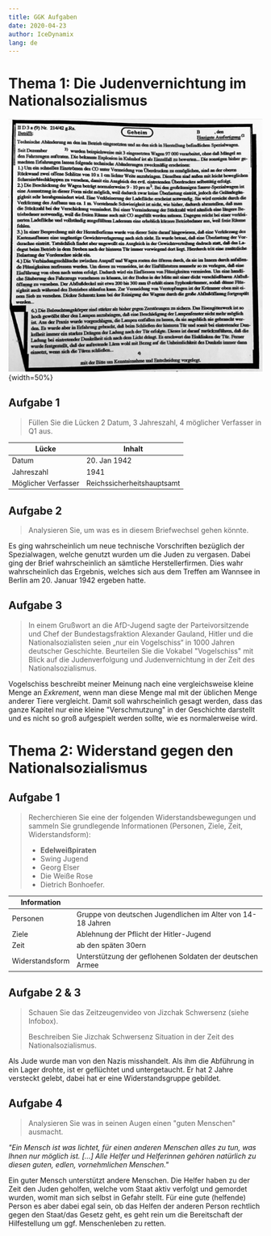```yaml
---
title: GGK Aufgaben
date: 2020-04-23
author: IceDynamix
lang: de
---
```


<!--
    First attempt of using Pandoc Markdown!
    Notable changes in this document:
        - There's some extra metadata at the top, used for tex/pdf conversion with Pandoc
        - Using the {width=50%} tag for an image tag

    Notable changes to the notation environment:
        - The kzvi.pandoc-markdown-preview extension is used to generate a preview
        - The dougfinke.vscode-pandoc extension makes it pretty easy to easily convert to pdf/docx/html
        - Otherwise, the command line can be used
        - Obviously, pandoc is required
-->

# Thema 1: Die Judenvernichtung im Nationalsozialismus

![Quellenangabe zum Brief: Bundesarchiv Potsdam, Abteilung III, Bestand R 58/871, Briefwechsel zwischen den Berliner Fahrzeugwerken Gaubschat und dem Reichssicherheitshauptamt](./img/opera_2020-04-23_19-02-39.png){width=50%}

## Aufgabe 1

> Füllen Sie die Lücken 2 Datum, 3 Jahreszahl, 4 möglicher Verfasser in Q1 aus.

| Lücke               | Inhalt                     |
| ------------------- | -------------------------- |
| Datum               | 20. Jan 1942               |
| Jahreszahl          | 1941                       |
| Möglicher Verfasser | Reichssicherheitshauptsamt |

## Aufgabe 2

> Analysieren Sie, um was es in diesem Briefwechsel gehen könnte.

Es ging wahrscheinlich um neue technische Vorschriften bezüglich der Spezialwagen,
welche genutzt wurden um die Juden zu vergasen. Dabei ging der Brief wahrscheinlich
an sämtliche Herstellerfirmen. Dies wahr wahrscheinlich das Ergebnis, welches sich
aus dem Treffen am Wannsee in Berlin am 20. Januar 1942 ergeben hatte.

## Aufgabe 3

> In einem Grußwort an die AfD-Jugend sagte der Parteivorsitzende und Chef der
> Bundestagsfraktion Alexander Gauland, Hitler und die Nationalsozialisten seien
> „nur ein Vogelschiss“ in 1000 Jahren deutscher Geschichte. Beurteilen Sie die
> Vokabel "Vogelschiss" mit Blick auf die Judenverfolgung und Judenvernichtung in
> der Zeit des Nationalsozialismus.

Vogelschiss beschreibt meiner Meinung nach eine vergleichsweise kleine Menge an
*Exkrement*, wenn man diese Menge mal mit der üblichen Menge anderer Tiere
vergleicht. Damit soll wahrscheinlich gesagt werden, dass das ganze Kapitel nur
eine kleine "Verschmutzung" in der Geschichte darstellt und es nicht so groß
aufgespielt werden sollte, wie es normalerweise wird.

# Thema 2: Widerstand gegen den Nationalsozialismus

## Aufgabe 1

> Recherchieren Sie eine der folgenden Widerstandsbewegungen und sammeln
> Sie grundlegende Informationen (Personen, Ziele, Zeit, Widerstandsform):
>
> - **Edelweißpiraten**
> - Swing Jugend
> - Georg Elser
> - Die Weiße Rose
> - Dietrich Bonhoefer.

 | Information     |                                                             |
 | --------------- | ----------------------------------------------------------- |
 | Personen        | Gruppe von deutschen Jugendlichen im Alter von 14-18 Jahren |
 | Ziele           | Ablehnung der Pflicht der Hitler-Jugend                     |
 | Zeit            | ab den späten 30ern                                         |
 | Widerstandsform | Unterstützung der geflohenen Soldaten der deutschen Armee   |

## Aufgabe 2 & 3

> Schauen Sie das Zeitzeugenvideo von Jizchak Schwersenz (siehe Infobox).
>
> Beschreiben Sie Jizchak Schwersenz Situation in der Zeit des Nationalsozialismus.

Als Jude wurde man von den Nazis misshandelt. Als ihm die Abführung in ein Lager drohte,
ist er geflüchtet und untergetaucht. Er hat 2 Jahre versteckt gelebt, dabei hat er eine
Widerstandsgruppe gebildet.

## Aufgabe 4

> Analysieren Sie was in seinen Augen einen "guten Menschen" ausmacht.

*"Ein Mensch ist was lichtet, für einen anderen Menschen alles zu tun, was Ihnen nur möglich ist. [...]
Alle Helfer und Helferinnen gehören natürlich zu diesen guten, edlen, vornehmlichen Menschen."*

Ein guter Mensch unterstützt andere Menschen. Die Helfer haben zu der Zeit den Juden geholfen,
welche vom Staat aktiv verfolgt und gemordet wurden, womit man sich selbst in Gefahr stellt. Für
eine gute (helfende) Person es aber dabei egal sein, ob das Helfen der anderen Person rechtlich
gegen den Staat/das Gesetz geht, es geht rein um die Bereitschaft der Hilfestellung um ggf.
Menschenleben zu retten.
